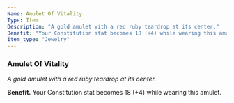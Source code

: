 ```yaml
---
Name: Amulet Of Vitality
Type: Item
Description: "A gold amulet with a red ruby teardrop at its center."
Benefit: "Your Constitution stat becomes 18 (+4) while wearing this amulet."
item_type: "Jewelry"
---
```


### Amulet Of Vitality

_A gold amulet with a red ruby teardrop at its center._

**Benefit.** Your Constitution stat becomes 18 (+4) while wearing this amulet.

